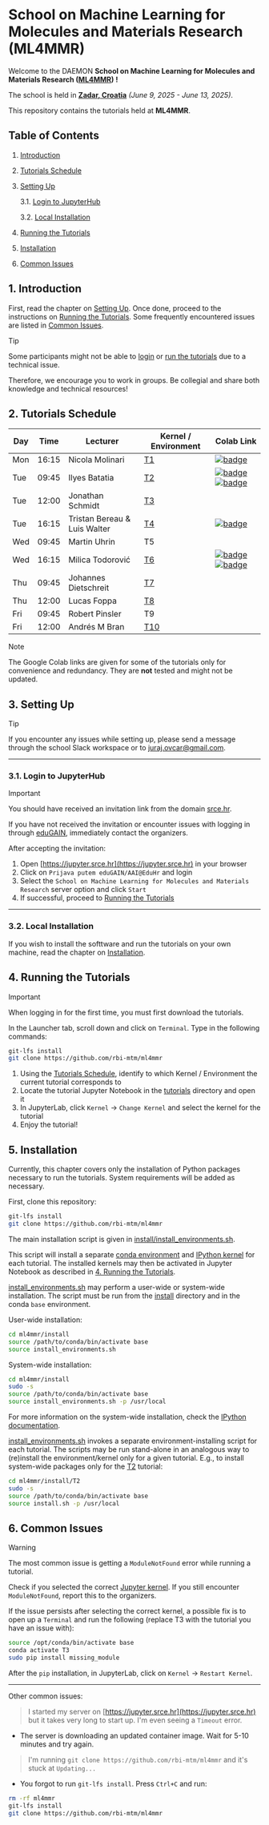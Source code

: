 # School on Machine Learning for Molecules and Materials Research (ML4MMR)
Welcome to the DAEMON **School on Machine Learning for Molecules and Materials Research ([ML4MMR](https://www.cecam.org/workshop-details/school-on-machine-learning-for-molecules-and-materials-research-1379)) !**

The school is held in [**Zadar, Croatia**](https://maps.app.goo.gl/ghrk4jbUWV7TUb7F8) *(June 9, 2025 - June 13, 2025)*.

This repository contains the tutorials held at **ML4MMR**.

## Table of Contents
 1. [Introduction](#1-introduction)
 2. [Tutorials Schedule](#2-tutorials-schedule)
 3. [Setting Up](#3-setting-up)
    
    3.1. [Login to JupyterHub](#31-login-to-jupyterhub)
    
    3.2. [Local Installation](#32-local-installation)
    
 4. [Running the Tutorials](#4-running-the-tutorials)
 5. [Installation](#5-installation)
 6. [Common Issues](#6-common-issues)

## 1. Introduction

First, read the chapter on [Setting Up](#3-setting-up). Once done, proceed to
the instructions on [Running the Tutorials](#4-running-the-tutorials). Some
frequently encountered issues are listed in [Common Issues](#6-common-issues).

> [!TIP]
> Some participants might not be able to [login](#31-login-to-jupyterhub)
> or [run the tutorials](#4-running-the-tutorials) due
> to a technical issue.
>
> Therefore, we encourage you to work in groups.
> Be collegial and share both knowledge and technical resources!

## 2. Tutorials Schedule

| Day | Time  | Lecturer                     | Kernel / Environment | Colab Link |
| --- | ----- | ---------------------------  | -------------------- | ---------- |
| Mon | 16:15 | Nicola Molinari              | [T1](tutorials/T1)   | [![badge](https://colab.research.google.com/assets/colab-badge.svg)](https://colab.research.google.com/drive/1f9rGNDaLqKVFhAK4mTpu-5tn-BvXEmNs?usp=sharing)
| Tue | 09:45 | Ilyes Batatia                | [T2](tutorials/T2)   | [![badge](https://colab.research.google.com/assets/colab-badge.svg)](https://colab.research.google.com/drive/1ZrTuTvavXiCxTFyjBV4GqlARxgFwYAtX) [![badge](https://colab.research.google.com/assets/colab-badge.svg)](https://colab.research.google.com/drive/1oCSVfMhWrqHTeHbKgUSQN9hTKxLzoNyb)  |
| Tue | 12:00 | Jonathan Schmidt             | [T3](tutorials/T3)   | |
| Tue | 16:15 | Tristan Bereau & Luis Walter | [T4](tutorials/T4)   | [![badge](https://colab.research.google.com/assets/colab-badge.svg)](https://colab.research.google.com/drive/16QQycakcbdiwcaXlNHREXvKFdJE1uFYS?usp=sharing) |
| Wed | 09:45 | Martin Uhrin                 | T5                   | |
| Wed | 16:15 | Milica Todorović             | [T6](tutorials/T6)   | [![badge](https://colab.research.google.com/assets/colab-badge.svg)](https://colab.research.google.com/drive/17Vy4iTuIyvOh37pbuI4OeO1YTUmpm-hz#sandboxMode=true)  [![badge](https://colab.research.google.com/assets/colab-badge.svg)](https://colab.research.google.com/drive/18SR3N0N9HaVXNu76F-wXk8Y5ZJ1N0q_b?usp=sharing) |
| Thu | 09:45 | Johannes Dietschreit         | [T7](tutorials/T7)   | |
| Thu | 12:00 | Lucas Foppa                  | [T8](tutorials/T8)   | |
| Fri | 09:45 | Robert Pinsler               | T9                   | |
| Fri | 12:00 | Andrés M Bran                | [T10](tutorials/T10) | |

> [!NOTE]
> The Google Colab links are given for some of the tutorials only for convenience and redundancy.
> They are **not** tested and might not be updated.

## 3. Setting Up

> [!TIP]
> If you encounter any issues while setting up, please send a message through the school Slack workspace
or to [juraj.ovcar@gmail.com](mailto:juraj.ovcar@gmail.com).

***
### 3.1. Login to JupyterHub

> [!Important]
> You should have received an invitation link from the domain [srce.hr](srce.hr).
>
> If you have not received the invitation or encounter issues with logging in
> through [eduGAIN](https://edugain.org/), immediately contact the organizers.

After accepting the invitation:

 1. Open [https://jupyter.srce.hr](https://jupyter.srce.hr) in your browser
 2. Click on ``Prijava putem eduGAIN/AAI@EduHr`` and login
 3. Select the ``School on Machine Learning for Molecules and Materials Research`` server option and click ``Start``
 4. If successful, proceed to [Running the Tutorials](4-running-the-tutorials)

***
### 3.2. Local Installation

If you wish to install the softtware and run the tutorials on your own machine, read the chapter on [Installation](5-installation).

## 4. Running the Tutorials

> [!IMPORTANT]
> When logging in for the first time, you must first download the tutorials.
>
> In the Launcher tab, scroll down and click on ``Terminal``. Type in the following commands:
>
> ```bash
> git-lfs install
> git clone https://github.com/rbi-mtm/ml4mmr
> ```

 1. Using the [Tutorials Schedule](#2-tutorials-schedule), identify to which Kernel / Environment the current tutorial corresponds to
 2. Locate the tutorial Jupyter Notebook in the [tutorials](tutorials) directory and open it
 3. In JupyterLab, click ``Kernel`` &rarr; ``Change Kernel`` and select the kernel for the tutorial
 4. Enjoy the tutorial!

## 5. Installation

Currently, this chapter covers only the installation of Python packages
necessary to run the tutorials. System requirements will be added as necessary.

First, clone this repository:

```bash
git-lfs install
git clone https://github.com/rbi-mtm/ml4mmr
```

The main installation script is given in [install/install_environments.sh](install/install_environments.sh).

This script will install a separate [conda environment](https://docs.conda.io/projects/conda/en/latest/user-guide/tasks/manage-environments.html) and [IPython kernel](https://ipython.readthedocs.io/en/stable/install/kernel_install.html#kernels-for-different-environments) for each tutorial. 
The installed kernels may then be activated in Jupyter Notebook as described in [4. Running the Tutorials](#4-running-the-tutorials).

[install_environments.sh](install/install_environments.sh) may perform a user-wide or system-wide installation. The script must be run from the [install](install) directory and in the conda ``base`` environment.

User-wide installation:

```bash
cd ml4mmr/install
source /path/to/conda/bin/activate base
source install_environments.sh
```

System-wide installation:

```bash
cd ml4mmr/install
sudo -s
source /path/to/conda/bin/activate base
source install_environments.sh -p /usr/local
```

For more information on the system-wide installation, check the [IPython documentation](https://ipython.readthedocs.io/en/stable/install/kernel_install.html#kernels-for-different-environments).

[install_environments.sh](install/install_environments.sh) invokes a separate environment-installing script for each tutorial. The scripts may be run stand-alone in an analogous way to (re)install the environment/kernel only for a given tutorial.
E.g., to install system-wide packages only for the [T2](tutorials/T2) tutorial:

```bash
cd ml4mmr/install/T2
sudo -s
source /path/to/conda/bin/activate base
source install.sh -p /usr/local
```

## 6. Common Issues

> [!WARNING]
>
> The most common issue is getting a ``ModuleNotFound`` error while running a tutorial.
>
> Check if you selected the correct [Jupyter kernel](4-running-the-tutorials). If you still encounter ``ModuleNotFound``, report this to the organizers.
>
> If the issue persists after selecting the correct kernel, a possible fix is to open up a ``Terminal`` and run the following (replace T3 with the tutorial you have an issue with):
>
> ```bash
> source /opt/conda/bin/activate base
> conda activate T3
> sudo pip install missing_module
> ```
>
> After the ``pip`` installation, in JupyterLab, click on ``Kernel`` &rarr; ``Restart Kernel``.

***

Other common issues:

> I started my server on [https://jupyter.srce.hr](https://jupyter.srce.hr) but it takes very long to start up. I'm even seeing a ``Timeout`` error.

- The server is downloading an updated container image. Wait for 5-10 minutes and try again.


> I'm running ``git clone https://github.com/rbi-mtm/ml4mmr`` and it's stuck at ``Updating...``

- You forgot to run ``git-lfs install``. Press ``Ctrl+C`` and run:

```bash
rm -rf ml4mmr
git-lfs install
git clone https://github.com/rbi-mtm/ml4mmr
```
